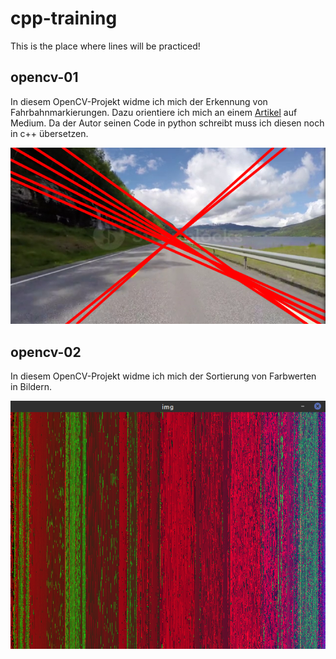 # cpp-training
This is the place where lines will be practiced!

## opencv-01
In diesem OpenCV-Projekt widme ich mich der Erkennung von Fahrbahnmarkierungen.
Dazu orientiere ich mich an einem [Artikel](https://medium.com/@mrhwick/simple-lane-detection-with-opencv-bfeb6ae54ec0) 
auf Medium.
Da der Autor seinen Code in python schreibt muss ich diesen noch in c++ übersetzen.

![Fahrbahnbegrenzung Liniendetektion](opencv-01/assets/opencv-01_01.png "Liniendetektion der Fahrbahnbegrenzung")

## opencv-02
In diesem OpenCV-Projekt widme ich mich der Sortierung von Farbwerten in Bildern.

![Sortierte HSV Werte](opencv-02/assets/example_01.png "Sortierte HSV Werte")